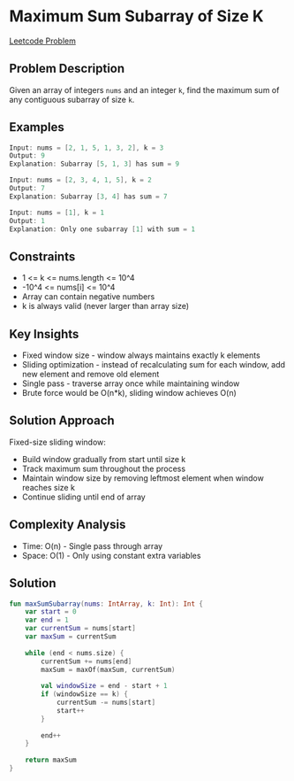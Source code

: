 # Maximum Sum Subarray of Size K
[Leetcode Problem](https://leetcode.com/problems/maximum-sum-subarray-of-size-k/)

## Problem Description
Given an array of integers `nums` and an integer `k`, find the maximum sum of any contiguous subarray of size `k`.

## Examples
```kotlin
Input: nums = [2, 1, 5, 1, 3, 2], k = 3
Output: 9
Explanation: Subarray [5, 1, 3] has sum = 9

Input: nums = [2, 3, 4, 1, 5], k = 2  
Output: 7
Explanation: Subarray [3, 4] has sum = 7

Input: nums = [1], k = 1
Output: 1
Explanation: Only one subarray [1] with sum = 1
```

## Constraints
- 1 <= k <= nums.length <= 10^4
- -10^4 <= nums[i] <= 10^4
- Array can contain negative numbers
- k is always valid (never larger than array size)

## Key Insights
- Fixed window size - window always maintains exactly k elements
- Sliding optimization - instead of recalculating sum for each window, add new element and remove old element
- Single pass - traverse array once while maintaining window
- Brute force would be O(n*k), sliding window achieves O(n)

## Solution Approach
Fixed-size sliding window:

- Build window gradually from start until size k
- Track maximum sum throughout the process
- Maintain window size by removing leftmost element when window reaches size k
- Continue sliding until end of array

## Complexity Analysis
- Time: O(n) - Single pass through array
- Space: O(1) - Only using constant extra variables

## Solution
```kotlin
fun maxSumSubarray(nums: IntArray, k: Int): Int {
    var start = 0
    var end = 1
    var currentSum = nums[start]
    var maxSum = currentSum
    
    while (end < nums.size) {
        currentSum += nums[end]
        maxSum = maxOf(maxSum, currentSum)
        
        val windowSize = end - start + 1
        if (windowSize == k) {
            currentSum -= nums[start]
            start++
        }
        
        end++
    }
    
    return maxSum
}
```
